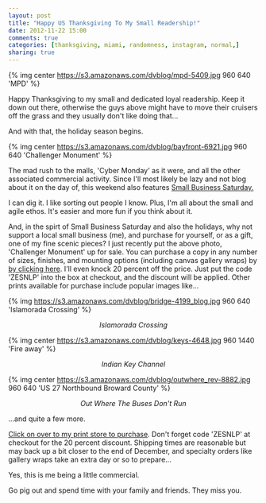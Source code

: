 ```yaml
---
layout: post
title: "Happy US Thanksgiving To My Small Readership!"
date: 2012-11-22 15:00
comments: true
categories: [thanksgiving, miami, randomness, instagram, normal,]
sharing: true 
---
```


{% img center https://s3.amazonaws.com/dvblog/mpd-5409.jpg 960 640 'MPD' %}

Happy Thanksgiving to my small and dedicated loyal readership. Keep it down out there, otherwise the guys above might have to move their cruisers off the grass and they usually don't like doing that...

<!-- more -->

And with that, the holiday season begins. 

{% img center https://s3.amazonaws.com/dvblog/bayfront-6921.jpg 960 640 'Challenger Monument' %}

The mad rush to the malls, 'Cyber Monday' as it were, and all the other associated commercial activity. Since I'll most likely be lazy and not blog about it on the day of, this weekend also features <a href="http://www.miamiherald.com/2012/11/21/3107988/small-business-saturday-the-anti.html">Small Business Saturday.</a>

I can dig it. I like sorting out people I know. Plus, I'm all about the small and agile ethos. It's easier and more fun if you think about it. 

And, in the spirt of Small Business Saturday and also the holidays, why not support a local small business (me), and purchase for yourself, or as a gift, one of my fine scenic pieces? I just recently put the above photo, 'Challenger Monument' up for sale. You can purchase a copy in any number of sizes, finishes, and mounting options (including canvas gallery wraps) by <a href="http://dan-vidal.fineartamerica.com">by clicking here</a>. I'll even knock 20 percent off the price. Just put the code 'ZESNLP' into the box at checkout, and the discount will be applied. Other prints available for purchase include popular images like...

{% img https://s3.amazonaws.com/dvblog/bridge-4199_blog.jpg 960 640 'Islamorada Crossing' %}

<center><i>Islamorada Crossing</i></center>

{% img center https://s3.amazonaws.com/dvblog/keys-4648.jpg 960 1440 'Fire away' %}

<center><i>Indian Key Channel</i></center>

{% img center https://s3.amazonaws.com/dvblog/outwhere_rev-8882.jpg 960 640 'US 27 Northbound Broward County' %}

<center><i>Out Where The Buses Don't Run</i></center>

...and quite a few more. 

<a href="http://dan-vidal.fineartamerica.com">Click on over to my print store to purchase</a>. Don't forget code 'ZESNLP' at checkout for the 20 percent discount. Shipping times are reasonable but may back up a bit closer to the end of December, and specialty orders like gallery wraps take an extra day or so to prepare...

Yes, this is me being a little commercial.

Go pig out and spend time with your family and friends. They miss you. 


